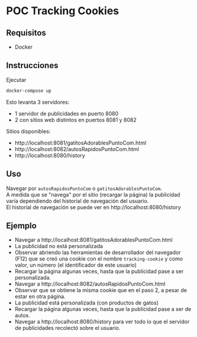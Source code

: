 # POC Tracking Cookies
## Requisitos
- Docker
## Instrucciones
Ejecutar
```bash
docker-compose up
```  

Esto levanta 3 servidores: 
- 1 servidor de publicidades en puerto 8080  
- 2 con sitios web distintos en puertos 8081 y 8082

Sitios disponibles:
- http://localhost:8081/gatitosAdorablesPuntoCom.html
- http://localhost:8082/autosRapidosPuntoCom.html
- http://localhost:8080/history

## Uso
Navegar por `autosRapidosPuntoCom` o `gatitosAdorablesPuntoCom`.  
A medida que se "navega" por el sitio (recargar la página) la publicidad varía dependiendo del historial de navegación del usuario.  
El historial de navegación se puede ver en http://localhost:8080/history


## Ejemplo
- Navegar a http://localhost:8081/gatitosAdorablesPuntoCom.html
- La publicidad no está personalizada
- Observar abriendo las herramientas de desarrollador del navegador (F12) que se creó una cookie con el nombre `tracking-cookie` y como valor, un número (el identificador de este usuario)
- Recargar la página algunas veces, hasta que la publicidad pase a ser personalizada.
- Navegar a http://localhost:8082/autosRapidosPuntoCom.html
- Observar que se obtiene la misma cookie que en el paso 2, a pesar de estar en otra página.
- La publicidad está personalizada (con productos de gatos)
- Recargar la página algunas veces, hasta que la publicidad pase a ser de autos.
- Navegar a http://localhost:8080/history para ver todo lo que el servidor de publicidades recolectó sobre el usuario.

